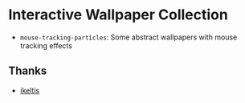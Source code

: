 # Interactive Wallpaper Collection

- `mouse-tracking-particles`: Some abstract wallpapers with mouse tracking effects

## Thanks

- [ikeltis](https://github.com/ikeltis)
